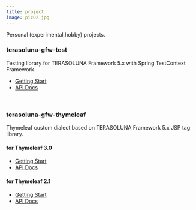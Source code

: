 ```yaml
---
title: project
image: pic02.jpg
---
```

Personal (experimental,hobby) projects.

<h3>terasoluna-gfw-test</h3>
<p>Testing library for TERASOLUNA Framework 5.x with Spring TestContext Framework.</p>
<ul class="actions">
  <li><a class="button" target="_blank" href="https://github.com/yoshikawaa/terasoluna-gfw-test">Getting Start</a></li>
  <li><a class="button" target="_blank" href="/apidocs/terasoluna-gfw-test/5.0.0-SNAPSHOT/index.html">API Docs</a></li>
</ul>
<br>
<h3>terasoluna-gfw-thymeleaf</h3>
<p>Thymeleaf custom dialect based on TERASOLUNA Framework 5.x JSP tag library.</p>
<h4>for Thymeleaf 3.0</h4>
<ul class="actions">
  <li><a class="button" target="_blank" href="https://github.com/yoshikawaa/terasoluna-gfw-thymeleaf">Getting Start</a></li>
  <li><a class="button" target="_blank" href="/apidocs/thymeleaf-extras-terasoluna-gfw/3.0.0-SNAPSHOT/index.html">API Docs</a></li>
</ul>
<h4>for Thymeleaf 2.1</h4>
<ul class="actions">
  <li><a class="button" target="_blank" href="https://github.com/yoshikawaa/terasoluna-gfw-thymeleaf/tree/thymeleaf2">Getting Start</a></li>
  <li><a class="button" target="_blank" href="/apidocs/thymeleaf-extras-terasoluna-gfw/2.0.0-SNAPSHOT/index.html">API Docs</a></li>
</ul>
